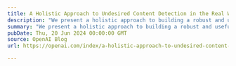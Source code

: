 ```yaml
---
title: A Holistic Approach to Undesired Content Detection in the Real World
description: "We present a holistic approach to building a robust and useful natural language classification system for real-world content moderation."
summary: "We present a holistic approach to building a robust and useful natural language classification system for real-world content moderation."
pubDate: Thu, 20 Jun 2024 00:00:00 GMT
source: OpenAI Blog
url: https://openai.com/index/a-holistic-approach-to-undesired-content-detection-in-the-real-world

---
```


